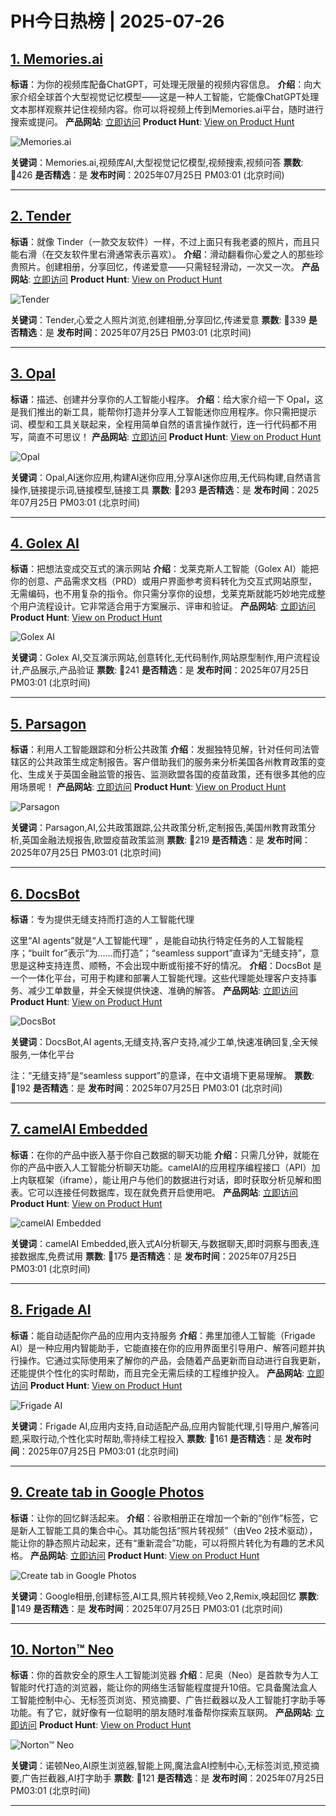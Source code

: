 # PH今日热榜 | 2025-07-26

## [1. Memories.ai](https://www.producthunt.com/products/memories-ai?utm_campaign=producthunt-api&utm_medium=api-v2&utm_source=Application%3A+dev+%28ID%3A+189358%29)
**标语**：为你的视频库配备ChatGPT，可处理无限量的视频内容信息。
**介绍**：向大家介绍全球首个大型视觉记忆模型——这是一种人工智能，它能像ChatGPT处理文本那样观察并记住视频内容。你可以将视频上传到Memories.ai平台，随时进行搜索或提问。
**产品网站**: [立即访问](https://www.producthunt.com/r/N452X6ZBARYI2I?utm_campaign=producthunt-api&utm_medium=api-v2&utm_source=Application%3A+dev+%28ID%3A+189358%29)
**Product Hunt**: [View on Product Hunt](https://www.producthunt.com/products/memories-ai?utm_campaign=producthunt-api&utm_medium=api-v2&utm_source=Application%3A+dev+%28ID%3A+189358%29)

![Memories.ai](https://ph-files.imgix.net/4db5a353-559e-414b-ae59-c732676d05ec.png?auto=format)

**关键词**：Memories.ai,视频库AI,大型视觉记忆模型,视频搜索,视频问答
**票数**: 🔺426
**是否精选**：是
**发布时间**：2025年07月25日 PM03:01 (北京时间)

---

## [2. Tender](https://www.producthunt.com/products/tender-5?utm_campaign=producthunt-api&utm_medium=api-v2&utm_source=Application%3A+dev+%28ID%3A+189358%29)
**标语**：就像 Tinder（一款交友软件）一样，不过上面只有我老婆的照片，而且只能右滑（在交友软件里右滑通常表示喜欢）。
**介绍**：滑动翻看你心爱之人的那些珍贵照片。创建相册，分享回忆，传递爱意——只需轻轻滑动，一次又一次。
**产品网站**: [立即访问](https://www.producthunt.com/r/QJBW6FWYVLCG5V?utm_campaign=producthunt-api&utm_medium=api-v2&utm_source=Application%3A+dev+%28ID%3A+189358%29)
**Product Hunt**: [View on Product Hunt](https://www.producthunt.com/products/tender-5?utm_campaign=producthunt-api&utm_medium=api-v2&utm_source=Application%3A+dev+%28ID%3A+189358%29)

![Tender](https://ph-files.imgix.net/f9b768f0-4179-4f77-8b07-d4b130b072b1.png?auto=format)

**关键词**：Tender,心爱之人照片浏览,创建相册,分享回忆,传递爱意
**票数**: 🔺339
**是否精选**：是
**发布时间**：2025年07月25日 PM03:01 (北京时间)

---

## [3. Opal](https://www.producthunt.com/products/google?utm_campaign=producthunt-api&utm_medium=api-v2&utm_source=Application%3A+dev+%28ID%3A+189358%29)
**标语**：描述、创建并分享你的人工智能小程序。
**介绍**：给大家介绍一下 Opal，这是我们推出的新工具，能帮你打造并分享人工智能迷你应用程序。你只需把提示词、模型和工具关联起来，全程用简单自然的语言操作就行，连一行代码都不用写，简直不可思议！
**产品网站**: [立即访问](https://www.producthunt.com/r/MWATUHJPVQ7OLR?utm_campaign=producthunt-api&utm_medium=api-v2&utm_source=Application%3A+dev+%28ID%3A+189358%29)
**Product Hunt**: [View on Product Hunt](https://www.producthunt.com/products/google?utm_campaign=producthunt-api&utm_medium=api-v2&utm_source=Application%3A+dev+%28ID%3A+189358%29)

![Opal](https://ph-files.imgix.net/b0da6035-3b5a-451c-a297-f5b7f369963e.png?auto=format)

**关键词**：Opal,AI迷你应用,构建AI迷你应用,分享AI迷你应用,无代码构建,自然语言操作,链接提示词,链接模型,链接工具
**票数**: 🔺293
**是否精选**：是
**发布时间**：2025年07月25日 PM03:01 (北京时间)

---

## [4. Golex AI](https://www.producthunt.com/products/golex-ai?utm_campaign=producthunt-api&utm_medium=api-v2&utm_source=Application%3A+dev+%28ID%3A+189358%29)
**标语**：把想法变成交互式的演示网站
**介绍**：戈莱克斯人工智能（Golex AI）能把你的创意、产品需求文档（PRD）或用户界面参考资料转化为交互式网站原型，无需编码，也不用复杂的指令。你只需分享你的设想，戈莱克斯就能巧妙地完成整个用户流程设计。它非常适合用于方案展示、评审和验证。
**产品网站**: [立即访问](https://www.producthunt.com/r/FR7R4PEO4ZEXWV?utm_campaign=producthunt-api&utm_medium=api-v2&utm_source=Application%3A+dev+%28ID%3A+189358%29)
**Product Hunt**: [View on Product Hunt](https://www.producthunt.com/products/golex-ai?utm_campaign=producthunt-api&utm_medium=api-v2&utm_source=Application%3A+dev+%28ID%3A+189358%29)

![Golex AI](https://ph-files.imgix.net/1ade2007-759d-4f03-8624-a39f50382b27.png?auto=format)

**关键词**：Golex AI,交互演示网站,创意转化,无代码制作,网站原型制作,用户流程设计,产品展示,产品验证
**票数**: 🔺241
**是否精选**：是
**发布时间**：2025年07月25日 PM03:01 (北京时间)

---

## [5. Parsagon](https://www.producthunt.com/products/parsagon?utm_campaign=producthunt-api&utm_medium=api-v2&utm_source=Application%3A+dev+%28ID%3A+189358%29)
**标语**：利用人工智能跟踪和分析公共政策
**介绍**：发掘独特见解，针对任何司法管辖区的公共政策生成定制报告。客户借助我们的服务来分析美国各州教育政策的变化、生成关于英国金融监管的报告、监测欧盟各国的疫苗政策，还有很多其他的应用场景呢！
**产品网站**: [立即访问](https://www.producthunt.com/r/4HDB4NFVV3534G?utm_campaign=producthunt-api&utm_medium=api-v2&utm_source=Application%3A+dev+%28ID%3A+189358%29)
**Product Hunt**: [View on Product Hunt](https://www.producthunt.com/products/parsagon?utm_campaign=producthunt-api&utm_medium=api-v2&utm_source=Application%3A+dev+%28ID%3A+189358%29)

![Parsagon](https://ph-files.imgix.net/8c2ed08d-e685-4d23-bba7-fba794fc437e.png?auto=format)

**关键词**：Parsagon,AI,公共政策跟踪,公共政策分析,定制报告,美国州教育政策分析,英国金融法规报告,欧盟疫苗政策监测
**票数**: 🔺219
**是否精选**：是
**发布时间**：2025年07月25日 PM03:01 (北京时间)

---

## [6. DocsBot](https://www.producthunt.com/products/docsbot-ai?utm_campaign=producthunt-api&utm_medium=api-v2&utm_source=Application%3A+dev+%28ID%3A+189358%29)
**标语**：专为提供无缝支持而打造的人工智能代理

这里“AI agents”就是“人工智能代理” ，是能自动执行特定任务的人工智能程序；“built for”表示“为……而打造”；“seamless support”直译为“无缝支持”，意思是这种支持连贯、顺畅，不会出现中断或衔接不好的情况。
**介绍**：DocsBot 是一个一体化平台，可用于构建和部署人工智能代理。这些代理能处理客户支持事务、减少工单数量，并全天候提供快速、准确的解答。
**产品网站**: [立即访问](https://www.producthunt.com/r/32B2L4ET3DXZJQ?utm_campaign=producthunt-api&utm_medium=api-v2&utm_source=Application%3A+dev+%28ID%3A+189358%29)
**Product Hunt**: [View on Product Hunt](https://www.producthunt.com/products/docsbot-ai?utm_campaign=producthunt-api&utm_medium=api-v2&utm_source=Application%3A+dev+%28ID%3A+189358%29)

![DocsBot](https://ph-files.imgix.net/6096edbc-25e2-4fc5-8526-f5cb46ab7ba2.png?auto=format)

**关键词**：DocsBot,AI agents,无缝支持,客户支持,减少工单,快速准确回复,全天候服务,一体化平台

注：“无缝支持”是“seamless support”的意译，在中文语境下更易理解。
**票数**: 🔺192
**是否精选**：是
**发布时间**：2025年07月25日 PM03:01 (北京时间)

---

## [7. camelAI Embedded](https://www.producthunt.com/products/camelai?utm_campaign=producthunt-api&utm_medium=api-v2&utm_source=Application%3A+dev+%28ID%3A+189358%29)
**标语**：在你的产品中嵌入基于你自己数据的聊天功能
**介绍**：只需几分钟，就能在你的产品中嵌入人工智能分析聊天功能。camelAI的应用程序编程接口（API）加上内联框架（iframe），能让用户与他们的数据进行对话，即时获取分析见解和图表。它可以连接任何数据库，现在就免费开启使用吧。
**产品网站**: [立即访问](https://www.producthunt.com/r/CKS7LNFZAQJNE6?utm_campaign=producthunt-api&utm_medium=api-v2&utm_source=Application%3A+dev+%28ID%3A+189358%29)
**Product Hunt**: [View on Product Hunt](https://www.producthunt.com/products/camelai?utm_campaign=producthunt-api&utm_medium=api-v2&utm_source=Application%3A+dev+%28ID%3A+189358%29)

![camelAI Embedded](https://ph-files.imgix.net/dcac3d06-ab35-44e4-a767-216400b0efdc.png?auto=format)

**关键词**：camelAI Embedded,嵌入式AI分析聊天,与数据聊天,即时洞察与图表,连接数据库,免费试用
**票数**: 🔺175
**是否精选**：是
**发布时间**：2025年07月25日 PM03:01 (北京时间)

---

## [8. Frigade AI](https://www.producthunt.com/products/frigade?utm_campaign=producthunt-api&utm_medium=api-v2&utm_source=Application%3A+dev+%28ID%3A+189358%29)
**标语**：能自动适配你产品的应用内支持服务
**介绍**：弗里加德人工智能（Frigade AI）是一种应用内智能助手，它能直接在你的应用界面里引导用户、解答问题并执行操作。它通过实际使用来了解你的产品，会随着产品更新而自动进行自我更新，还能提供个性化的实时帮助，而且完全无需后续的工程维护投入。
**产品网站**: [立即访问](https://www.producthunt.com/r/KV5F2OW4XNBQFM?utm_campaign=producthunt-api&utm_medium=api-v2&utm_source=Application%3A+dev+%28ID%3A+189358%29)
**Product Hunt**: [View on Product Hunt](https://www.producthunt.com/products/frigade?utm_campaign=producthunt-api&utm_medium=api-v2&utm_source=Application%3A+dev+%28ID%3A+189358%29)

![Frigade AI](https://ph-files.imgix.net/705641ff-a516-4167-b95a-1fd4f318a584.png?auto=format)

**关键词**：Frigade AI,应用内支持,自动适配产品,应用内智能代理,引导用户,解答问题,采取行动,个性化实时帮助,零持续工程投入
**票数**: 🔺161
**是否精选**：是
**发布时间**：2025年07月25日 PM03:01 (北京时间)

---

## [9. Create tab in Google Photos](https://www.producthunt.com/products/google?utm_campaign=producthunt-api&utm_medium=api-v2&utm_source=Application%3A+dev+%28ID%3A+189358%29)
**标语**：让你的回忆鲜活起来。
**介绍**：谷歌相册正在增加一个新的“创作”标签，它是新人工智能工具的集合中心。其功能包括“照片转视频”（由Veo 2技术驱动），能让你的静态照片动起来，还有“重新混合”功能，可以将照片转化为有趣的艺术风格。
**产品网站**: [立即访问](https://www.producthunt.com/r/AFE52AGEJRMEEC?utm_campaign=producthunt-api&utm_medium=api-v2&utm_source=Application%3A+dev+%28ID%3A+189358%29)
**Product Hunt**: [View on Product Hunt](https://www.producthunt.com/products/google?utm_campaign=producthunt-api&utm_medium=api-v2&utm_source=Application%3A+dev+%28ID%3A+189358%29)

![Create tab in Google Photos](https://ph-files.imgix.net/071219a4-f420-4630-998a-5edac9ad599c.jpeg?auto=format)

**关键词**：Google相册,创建标签,AI工具,照片转视频,Veo 2,Remix,唤起回忆
**票数**: 🔺149
**是否精选**：是
**发布时间**：2025年07月25日 PM03:01 (北京时间)

---

## [10. Norton™ Neo](https://www.producthunt.com/products/norton-neo?utm_campaign=producthunt-api&utm_medium=api-v2&utm_source=Application%3A+dev+%28ID%3A+189358%29)
**标语**：你的首款安全的原生人工智能浏览器
**介绍**：尼奥（Neo）是首款专为人工智能时代打造的浏览器，能让你的网络生活智能程度提升10倍。它具备魔法盒人工智能控制中心、无标签页浏览、预览摘要、广告拦截器以及人工智能打字助手等功能。有了它，就好像有一位聪明的朋友随时准备帮你探索互联网。
**产品网站**: [立即访问](https://www.producthunt.com/r/TP67HHPECVYWZR?utm_campaign=producthunt-api&utm_medium=api-v2&utm_source=Application%3A+dev+%28ID%3A+189358%29)
**Product Hunt**: [View on Product Hunt](https://www.producthunt.com/products/norton-neo?utm_campaign=producthunt-api&utm_medium=api-v2&utm_source=Application%3A+dev+%28ID%3A+189358%29)

![Norton™ Neo](https://ph-files.imgix.net/cf7fd0d8-4ac9-4976-9c4d-47d19e3c98ea.jpeg?auto=format)

**关键词**：诺顿Neo,AI原生浏览器,智能上网,魔法盒AI控制中心,无标签浏览,预览摘要,广告拦截器,AI打字助手
**票数**: 🔺121
**是否精选**：是
**发布时间**：2025年07月25日 PM03:01 (北京时间)

---

